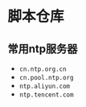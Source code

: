 # 脚本仓库

## 常用ntp服务器

+ ```cn.ntp.org.cn```
+ ```cn.pool.ntp.org```
+ ```ntp.aliyun.com```
+ ```ntp.tencent.com```
